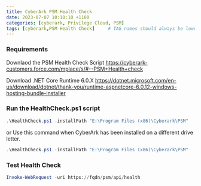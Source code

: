```yaml
---
title: CyberArk PSM Health Check
date: 2023-07-07 10:10:10 +1100
categories: [cyberark, Privilege Cloud, PSM]
tags: [cyberark,PSM Health Check]     # TAG names should always be lowercase
---
```


### Requirements
Downlaod the PSM Health Check Script
https://cyberark-customers.force.com/mplace/s/#--PSM+Health+check

Download .NET Core Runtime 6.0.X
https://dotnet.microsoft.com/en-us/download/dotnet/thank-you/runtime-aspnetcore-6.0.12-windows-hosting-bundle-installer

### Run the HealthCheck.ps1 script
``` powershell
.\HealthCheck.ps1 -installPath "E:\Program Files (x86)\Cyberark\PSM"
```
or
Use this command when CyberArk has been installed on a different drive letter.
``` powershell
.\HealthCheck.ps1 -installPath "E:\Program Files (x86)\Cyberark\PSM"
```

### Test Health Check
``` powershell
Invoke-WebRequest -uri https://fqdn/psm/api/health
```
